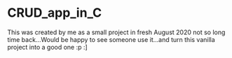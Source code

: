 # CRUD_app_in_C
This was created by me as a small project in fresh August 2020 not so long time back...Would be happy to see someone use it...and turn this vanilla project into a good one :p :]
